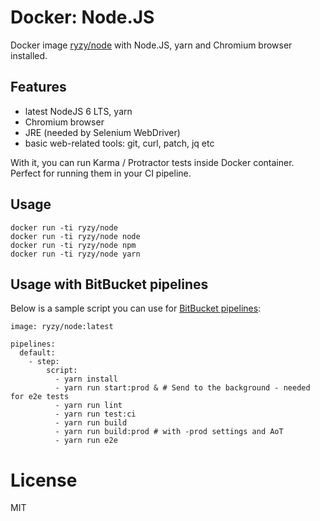 # Docker: Node.JS

Docker image [ryzy/node](https://hub.docker.com/r/ryzy/node/) with Node.JS,
yarn and Chromium browser installed.


## Features
* latest NodeJS 6 LTS, yarn
* Chromium browser
* JRE (needed by Selenium WebDriver)
* basic web-related tools: git, curl, patch, jq etc

With it, you can run Karma / Protractor tests inside Docker container.
Perfect for running them in your CI pipeline.


## Usage

```
docker run -ti ryzy/node
docker run -ti ryzy/node node
docker run -ti ryzy/node npm
docker run -ti ryzy/node yarn
```

## Usage with BitBucket pipelines

Below is a sample script you can use for 
[BitBucket pipelines](https://bitbucket.org/product/features/pipelines):

```
image: ryzy/node:latest

pipelines:
  default:
    - step:
        script:
          - yarn install
          - yarn run start:prod & # Send to the background - needed for e2e tests
          - yarn run lint
          - yarn run test:ci
          - yarn run build
          - yarn run build:prod # with -prod settings and AoT
          - yarn run e2e
```


# License

MIT
